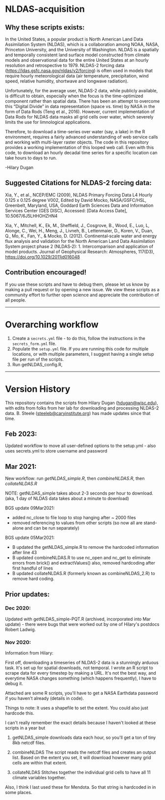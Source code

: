 # NLDAS-acquisition

## Why these scripts exists:

In the United States, a popular product is North American Land Data Assimilation System (NLDAS), which is a collaboration among NOAA, NASA, Princeton University, and the University of Washington. NLDAS is a spatially and temporally consistent land surface model constructed from climate models and observational data for the entire United States at an hourly resolution and retrospective to 1979. NLDAS-2 forcing data (https://ldas.gsfc.nasa.gov/nldas/v2/forcing) is often used in models that require hourly meteorological data (air temperature, precipitation, wind speed, relative humidity, shortwave and longwave radiation).

Unfortunately, for the average user, NLDAS-2 data, while publicly available, is difficult to obtain, especially when the focus is the time-optimized component rather than spatial data. There has been an attempt to overcome this “Digital Divide” in data representation (space vs. time) by NASA in the form of Data Rods (Teng et al., 2016). However, current implementation of Data Rods for NLDAS data masks all grid cells over water, which severely limits the use for limnological applications. 

Therefore, to download a time-series over water (say, a lake) in the R environment, requires a fairly advanced understanding of web service calls and working with multi-layer raster objects. The code in this repository provides a working implementation of this looped web call. Even with this code, to download an hourly decadal time series for a specific location can take hours to days to run. 

-Hilary Dugan

## Suggested Citations for NLDAS-2 forcing data:

Xia, Y., et al., NCEP/EMC (2009), NLDAS Primary Forcing Data L4 Hourly 0.125 x 0.125 degree V002, Edited by David Mocko, NASA/GSFC/HSL, Greenbelt, Maryland, USA, Goddard Earth Sciences Data and Information Services Center (GES DISC), Accessed: [Data Access Date], 10.5067/6J5LHHOHZHN4

Xia, Y., Mitchell, K., Ek, M., Sheffield, J., Cosgrove, B., Wood, E., Luo, L, Alonge, C., Wei, H., Meng, J., Livneh, B., Lettenmaier, D., Koren, V., Duan, Q., Mo, K., Fan, Y., & Mocko, D. (2012). Continental‐scale water and energy flux analysis and validation for the North American Land Data Assimilation System project phase 2 (NLDAS‐2): 1. Intercomparison and application of model products. Journal of Geophysical Research: Atmospheres, 117(D3), https://doi.org/10.1029/2011jd016048

## Contribution encouraged!

If you use these scripts and have to debug them, please let us know by making a pull request or by opening a new issue. We view these scripts as a community effort to further open science and appreciate the contribution of all people.

***

# Overarching workflow

1) Create a `secrets.yml` file - to do this, follow the instructions in the `secrets_form.yml` file. 
2) Populate the `setup.yml` file. If you are running this code for multiple locations, or with multiple parameters, I suggest having a single setup file per run of the scripts.
3) Run getNLDAS_config.R, 

***

# Version History

This repository contains the scripts from Hilary Dugan (hdugan@wisc.edu), with edits from folks from her lab for downloading and processing NLDAS-2 data. B. Steele (steeleb@caryinstitute.org) has made updates since that time.

## Feb 2023:
Updated workflow to move all user-defined options to the setup.yml - also uses secrets.yml to store username and password

## Mar 2021:
New workflow: run *getNLDAS_simple.R*, then *combineNLDAS.R*, then *collateNLDAS.R*

NOTE: getNLDAS_simple takes about 2-3 seconds per hour to download. (aka, 1 day of NLDAS data takes about a minute to download)

BGS update 09Mar2021: 
- added nc_close to file loop to stop hanging after ~ 2000 files
- removed referencing to values from other scripts (so now all are stand-alone and can be run separately)

BGS update 05Mar2021:
- B updated the getNLDAS_simple.R to remove the hardcoded information after line 43
- B updated combineNLDAS.R to use nc_open and nc_get to eliminate errors from brick() and extractValues() also, removed hardcoding after first handful of lines
- B updated collateNLDAS.R (formerly known as combineNLDAS_2.R) to remove hard coding. 


## Prior updates:

### Dec 2020:
Updated with getNLDAS_simple-PQT.R (archived, incorporated into Mar update) - there were bugs that were worked out by one of Hilary's postdocs Robert Ladwig.

### Nov 2020:
Information from Hilary:

First off, downloading a timeseries of NLDAS-2 data is a stunningly arduous task. It's set up for spatial downloads, not temporal. 
I wrote an R script to scrape data for every timestep by making a URL. It's not the best way, and everytime NASA changes something (which happens frequently), I have to debug it. 

Attached are some R scripts, you'll have to get a NASA Earthdata password if you haven't already (details in code). 

Things to note: It uses a shapefile to set the extent. You could also just hardcode this.

I can't really remember the exact details because I haven't looked at these scripts in a year but
1) getNLDAS_simple downloads data each hour, so you'll get a ton of tiny 8kb netcdf files. 
2) combineNLDAS The script reads the netcdf files and creates an output list. Based on the extent you set, it will download however many grid cells are within that extent. 

3) collateNLDAS Stitches together the individual grid cells to have all 11 climate variables together. 

Also, I think I last used these for Mendota. So that string is hardcoded in in some places.




